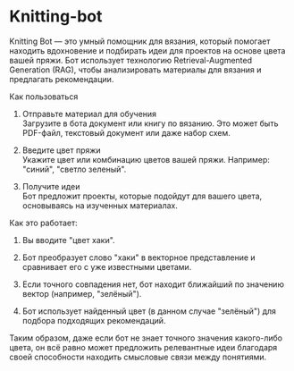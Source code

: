 # Knitting-bot

Knitting Bot — это умный помощник для вязания, который помогает находить вдохновение и подбирать идеи для проектов на основе цвета вашей пряжи. Бот использует технологию Retrieval-Augmented Generation (RAG), чтобы анализировать материалы для вязания и предлагать рекомендации.

Как пользоваться

1. Отправьте материал для обучения  
   Загрузите в бота документ или книгу по вязанию. Это может быть PDF-файл, текстовый документ или даже набор схем.

2. Введите цвет пряжи  
   Укажите цвет или комбинацию цветов вашей пряжи. Например: "синий", "светло зеленый".

3. Получите идеи  
   Бот предложит проекты, которые подойдут для вашего цвета, основываясь на изученных материалах.

Как это работает:
1. Вы вводите "цвет хаки".

2. Бот преобразует слово "хаки" в векторное представление и сравнивает его с уже известными цветами.

3. Если точного совпадения нет, бот находит ближайший по значению вектор (например, "зелёный").

4. Бот использует найденный цвет (в данном случае "зелёный") для подбора подходящих рекомендаций.

Таким образом, даже если бот не знает точного значения какого-либо цвета, он всё равно может предложить релевантные идеи благодаря своей способности находить смысловые связи между понятиями.
